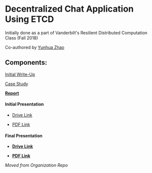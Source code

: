 # Decentralized Chat Application Using ETCD
Initially done as a part of Vanderbilt's Resilient Distributed Computation Class (Fall 2018)

Co-authored by [Yunhua Zhao](https://github.com/yunhua98)

## Components:
[Initial Write-Up](./docs/writeup.md)

[Case Study](https://docs.google.com/presentation/d/1YapvRPEmMlrdDBxGPFurAqTXKslb3b7y9dwFv3WLxgU/edit#slide=id.g462f84eecd_0_0)

[**Report**](./docs/report.md)

#### Initial Presentation

- [Drive Link](https://docs.google.com/presentation/d/1ImeHJhHPahrQfVoY1fF_rFYDERRNPAMrUJWpCoDWeF8/edit?usp=sharing)

- [PDF Link](./docs/initial.pdf)

#### Final Presentation

- [**Drive Link**](https://docs.google.com/presentation/d/1G9in0fXFXeXN6MPPADoPu4GGu37O5TDsMMBwJ3Ih93A/edit?usp=sharing)

- [**PDF Link**](./docs/final.pdf)

*Moved from Organization Repo*
